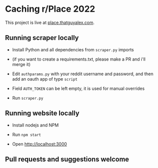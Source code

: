 # Caching r/Place 2022

This project is live at [place.thatguyalex.com](https://place.thatguyalex.com).

## Running scraper locally

- Install Python and all dependencies from `scraper.py` imports

- (if you want to create a requirements.txt, please make a PR and i'll merge it)

- Edit `authparams.py` with your reddit username and password, and then add an oauth app of type `script` 

- Field `AUTH_TOKEN` can be left empty, it is used for manual overrides

- Run `scraper.py`

## Running website locally

- Install nodejs and NPM

- Run `npm start`

- Open [http://localhost:3000](http://localhost:3000)

## Pull requests and suggestions welcome
